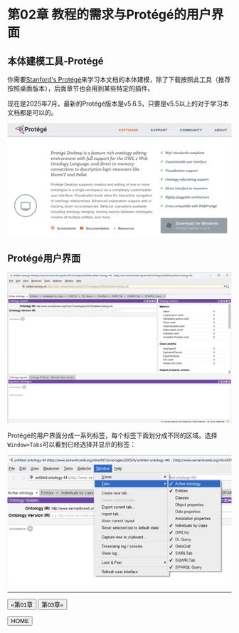 # 第02章 教程的需求与Protégé的用户界面

## 本体建模工具-Protégé

你需要[Stanford's Protégé](https://protege.stanford.edu/software.php)来学习本文档的本体建模，除了下载按照此工具（推荐按照桌面版本），后面章节也会用到某些特定的插件。

现在是2025年7月，最新的Protégé版本是v5.6.5，只要是v5.5以上的对于学习本文档都是可以的。

![Protégé Website](img/ch02_01.png)

## Protégé用户界面

![Protégé UI](img/ch02_02.png)

Protégé的用户界面分成一系列标签，每个标签下面划分成不同的区域。选择`Window>Tabs`可以看到已经选择并显示的标签：

![Tabs in Protégé UI](img/ch02_03.png)

---

[<button type="button">«第01章</button>](../第01章/README.md) [<button type="button">第03章»</button>](../第03章/README.md)

[<button type="button">HOME</button>](../README.md)